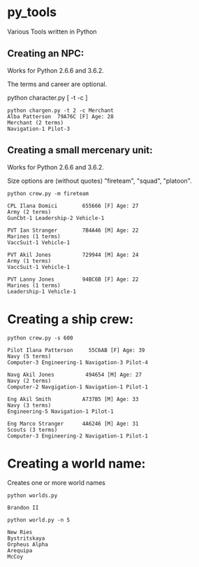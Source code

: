 # py_tools

Various Tools written in Python

## Creating an NPC:

Works for Python 2.6.6 and 3.6.2.

The terms and career are optional.

python character.py [ -t <terms> -c <career> ]

    python chargen.py -t 2 -c Merchant
    Alba Patterson  79A76C [F] Age: 28 
    Merchant (2 terms)
    Navigation-1 Pilot-3

## Creating a small mercenary unit:
  
Works for Python 2.6.6 and 3.6.2.
  
Size options are (without quotes) "fireteam", "squad", "platoon".
  
    python crew.py -m fireteam
  
    CPL Ilana Domici        655666 [F] Age: 27
    Army (2 terms)
    GunCbt-1 Leadership-2 Vehicle-1  

    PVT Ian Stranger        7B4A46 [M] Age: 22
    Marines (1 terms)
    VaccSuit-1 Vehicle-1
 
    PVT Akil Jones          729944 [M] Age: 24
    Army (1 terms)
    VaccSuit-1 Vehicle-1
 
    PVT Lanny Jones         94BC6B [F] Age: 22
    Marines (1 terms)
    Leadership-1 Vehicle-1

# Creating a ship crew:

    python crew.py -s 600

    Pilot Ilana Patterson     55C6AB [F] Age: 39
    Navy (5 terms)
    Computer-3 Engineering-1 Navigation-3 Pilot-4 

    Navg Akil Jones          494654 [M] Age: 27
    Navy (2 terms)
    Computer-2 Navgigation-1 Navigation-1 Pilot-1 

    Eng Akil Smith          A737B5 [M] Age: 33
    Navy (3 terms)
    Engineering-5 Navigation-1 Pilot-1 

    Eng Marco Stranger      4A6246 [M] Age: 31
    Scouts (3 terms)
    Computer-3 Engineering-2 Navigation-1 Pilot-1  
	

# Creating a world name:

Creates one or more world names

	python worlds.py
	
	Brandon II
	
	python world.py -n 5
	
	New Ries
	Bystritskaya
	Orpheus Alpha
	Arequipa
	McCoy
	